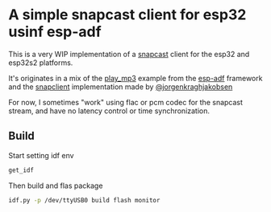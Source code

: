 # A simple snapcast client for esp32 usinf esp-adf

This is a very WIP implementation of a
[snapcast](https://github.com/badaix/snapcast) client for the esp32 and esp32s2
platforms.

It's originates in a mix of the
[play_mp3](https://github.com/espressif/esp-adf/tree/master/examples/get-started/play_mp3)
example from the [esp-adf](https://github.com/espressif/esp-adf) framework and
the [snapclient](https://github.com/jorgenkraghjakobsen/snapclient)
implementation made by
[@jorgenkraghjakobsen](https://github.com/jorgenkraghjakobsen)

For now, I sometimes "work" using flac or pcm codec for the snapcast stream,
and have no latency control or time synchronization.

## Build

Start setting idf env 

```bash
get_idf
```

Then build and flas package

```bash
idf.py -p /dev/ttyUSB0 build flash monitor
```